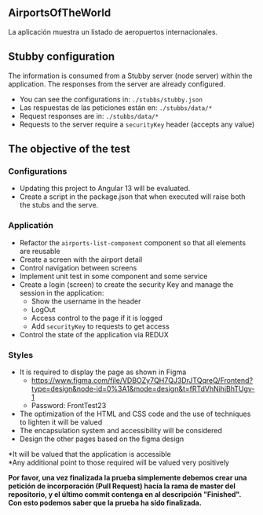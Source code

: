 ## AirportsOfTheWorld

La aplicación muestra un listado de aeropuertos internacionales.

## Stubby configuration

The information is consumed from a Stubby server (node server) within the application.
The responses from the server are already configured.
- You can see the configurations in: `./stubbs/stubby.json`
- Las respuestas de las peticiones están en: `./stubbs/data/*`
- Request responses are in: `./stubbs/data/*`
- Requests to the server require a `securityKey` header (accepts any value)


## The objective of the test

### Configurations

- Updating this project to Angular 13 will be evaluated.
- Create a script in the package.json that when executed will raise both the stubs and the serve.

### Applicatión

- Refactor the `airports-list-component` component so that all elements are reusable
- Create a screen with the airport detail
- Control navigation between screens
- Implement unit test in some component and some service
- Create a login (screen) to create the security Key and manage the session in the application:
  - Show the username in the header
  - LogOut
  - Access control to the page if it is logged
  - Add `securityKey` to requests to get access
- Control the state of the application via REDUX

### Styles

- It is required to display the page as shown in Figma
  - https://www.figma.com/file/VDBOZy7QH7QJ3DrJTQqreQ/Frontend?type=design&node-id=0%3A1&mode=design&t=fRTdVhNihjBhTUgv-1
  - Password: FrontTest23
- The optimization of the HTML and CSS code and the use of techniques to lighten it will be valued
- The encapsulation system and accessibility will be considered
- Design the other pages based on the figma design

*It will be valued that the application is accessible <br>
*Any additional point to those required will be valued very positively

 **Por favor, una vez finalizada la prueba simplemente debemos crear una petición de incorporación (Pull Request) hacía la rama de master del repositorio, y el último commit contenga en al descripción "Finished". Con esto podemos saber que la prueba ha sido finalizada.**